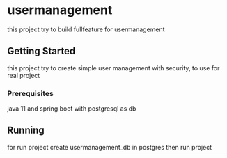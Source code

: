 # usermanagement

this project try to build fullfeature for usermanagement

## Getting Started

this project try to create simple user management with security, to use for real project

### Prerequisites

java 11 and spring boot with postgresql as db

## Running

for run project create usermanagement_db in postgres then run project
